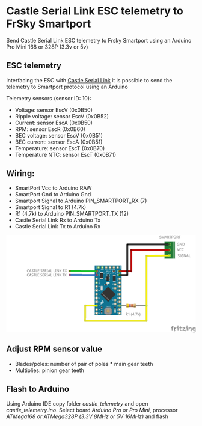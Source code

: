 # Castle Serial Link ESC telemetry to FrSky Smartport

Send Castle Serial Link ESC telemetry to Frsky Smartport using an Arduino Pro Mini 168 or 328P (3.3v or 5v)


## ESC telemetry

Interfacing the ESC with [Castle Serial Link](http://www.castlecreations.com/en/serial-link-010-0121-00) it is possible to send the telemetry to Smartport protocol using an Arduino

Telemetry sensors (sensor ID: 10):

- Voltage: sensor EscV (0x0B50)
- Ripple voltage: sensor EscV (0x0B52)
- Current: sensor EscA (0x0B50)
- RPM: sensor EscR (0x0B60)
- BEC voltage: sensor EscV (0x0B51)
- BEC current: sensor EscA (0x0B51)
- Temperature: sensor EscT (0x0B70)
- Temperature NTC: sensor EscT (0x0B71)


## Wiring:

 - SmartPort Vcc to Arduino RAW
 - SmartPort Gnd to Arduino Gnd
 - Smartport Signal to Arduino PIN_SMARTPORT_RX (7)
 - Smartport Signal to R1 (4.7k)
 - R1 (4.7k) to Arduino PIN_SMARTPORT_TX (12)
 - Castle Serial Link Rx to Arduino Tx
 - Castle Serial Link Tx to Arduino Rx

<img src="./images/castle_link2.png" width="600">


## Adjust RPM sensor value

- Blades/poles: number of pair of poles * main gear teeth  
- Multiplies: pinion gear teeth


## Flash to Arduino

Using Arduino IDE copy folder *castle_telemetry* and open *castle_telemetry.ino*. Select board *Arduino Pro or Pro Mini*, processor *ATMega168 or ATMega328P (3.3V 8MHz or 5V 16MHz)* and flash
